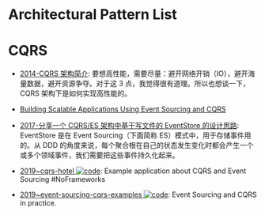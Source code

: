 # Architectural Pattern List

# CQRS

- [2014-CQRS 架构简介](https://www.cnblogs.com/netfocus/p/4055346.html): 要想高性能，需要尽量：避开网络开销（IO），避开海量数据，避开资源争夺。对于这 3 点，我觉得很有道理。所以也想谈一下，CQRS 架构下是如何实现高性能的。

- [Building Scalable Applications Using Event Sourcing and CQRS](https://medium.com/@ikem/event-sourcing-and-cqrs-a-look-at-kafka-e0c1b90d17d8#.bqrq7j3fa)

- [2017-分享一个 CQRS/ES 架构中基于写文件的 EventStore 的设计思路](https://blog.csdn.net/kxinyu/article/details/78140970): EventStore 是在 Event Sourcing（下面简称 ES）模式中，用于存储事件用的。从 DDD 的角度来说，每个聚合根在自己的状态发生变化时都会产生一个或多个领域事件，我们需要把这些事件持久化起来。

- [2019~cqrs-hotel ![code](https://ng-tech.icu/assets/code.svg)](https://github.com/luontola/cqrs-hotel): Example application about CQRS and Event Sourcing #NoFrameworks

- [2019~event-sourcing-cqrs-examples ![code](https://ng-tech.icu/assets/code.svg)](https://github.com/andreschaffer/event-sourcing-cqrs-examples): Event Sourcing and CQRS in practice.
